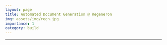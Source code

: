 ```yaml
---
layout: page
title: Automated Document Generation @ Regeneron
img: assets/img/regn.jpg
importance: 1
category: build
---
```

---
